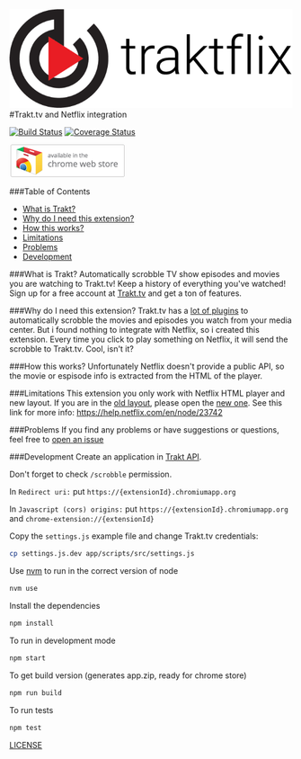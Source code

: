 ![traktflix](traktflix.png)
#Trakt.tv and Netflix integration

[![Build Status](https://travis-ci.org/tegon/traktflix.svg?branch=master)](https://travis-ci.org/tegon/traktflix)
[![Coverage Status](https://coveralls.io/repos/tegon/traktflix/badge.svg?branch=master&service=github)](https://coveralls.io/github/tegon/traktflix?branch=master)

[![download](ChromeWebStore_BadgeWBorder_v2_206x58.png)](https://chrome.google.com/webstore/detail/bmoemkaigjgcgjjnpmdgkifndiidkeji/publish-delayed)

###Table of Contents
* [What is Trakt?](#what-is-trakt)
* [Why do I need this extension?](#why-do-i-need-this-extension)
* [How this works?](#how-this-works)
* [Limitations](#limitations)
* [Problems](#problems)
* [Development](#development)

###What is Trakt?
Automatically scrobble TV show episodes and movies you are watching to Trakt.tv! Keep a history of everything you've watched! Sign up for a free account at [Trakt.tv](http://trakt.tv) and get a ton of features.

###Why do I need this extension?
Trakt.tv has a [lot of plugins](http://trakt.tv/downloads) to automatically scrobble the movies and episodes you watch from your media center.
But i found nothing to integrate with Netflix, so i created this extension.
Every time you click to play something on Netflix, it will send the scrobble to Trakt.tv. Cool, isn't it?

###How this works?
Unfortunately Netflix doesn't provide a public API, so the movie or espisode info is extracted from the HTML of the player.

###Limitations
This extension you only work with Netflix HTML player and new layout. If you are in the [old layout](http://www.netflix.com/WiHome), please open the [new one](http://www.netflix.com/browse). 
See this link for more info: https://help.netflix.com/en/node/23742

###Problems
If you find any problems or have suggestions or questions, feel free to [open an issue](https://github.com/tegon/traktflix/issues/new)

###Development
Create an application in [Trakt API](http://trakt.tv/oauth/applications/new).

Don't forget to check `/scrobble` permission.

In `Redirect uri:` put `https://{extensionId}.chromiumapp.org`

In `Javascript (cors) origins:` put `https://{extensionId}.chromiumapp.org` and `chrome-extension://{extensionId}`

Copy the `settings.js` example file and change Trakt.tv credentials:
```bash
cp settings.js.dev app/scripts/src/settings.js
```

Use [nvm](https://github.com/creationix/nvm) to run in the correct version of node

```bash
nvm use
```

Install the dependencies
```bash
npm install
```

To run in development mode
```bash
npm start
```

To get build version (generates app.zip, ready for chrome store)
```bash
npm run build
```

To run tests
```bash
npm test
```

[LICENSE](LICENSE-MIT)